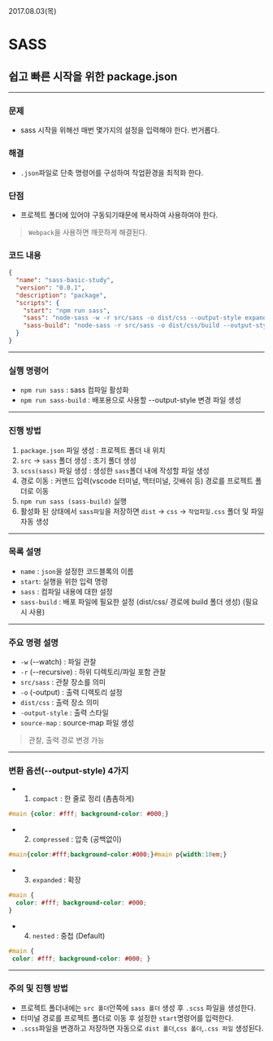 2017.08.03(목)  
# SASS  

## 쉽고 빠른 시작을 위한 package.json  

---

### 문제
- sass 시작을 위해선 매번 몇가지의 설정을 입력해야 한다. 번거롭다.

### 해결 
- `.json`파일로 단축 명령어를 구성하여 작업환경을 최적화 한다.

### 단점
- 프로젝트 폴더에 있어야 구동되기때문에 복사하여 사용하여야 한다.  
> `Webpack`을 사용하면 깨끗하게 해결된다.  

### 코드 내용
```json
{
  "name": "sass-basic-study",
  "version": "0.0.1",
  "description": "package",
  "scripts": {
    "start": "npm run sass",
    "sass": "node-sass -w -r src/sass -o dist/css --output-style expanded --source-map-embed",
    "sass-build": "node-sass -r src/sass -o dist/css/build --output-style compressed"
  }
}
```  
---

### 실행 명령어
- `npm run sass` : sass 컴파일 활성화  
- `npm run sass-build` : 배포용으로 사용할 --output-style 변경 파일 생성  

---

### 진행 방법
1. `package.json` 파일 생성 : 프로젝트 폴더 내 위치  
2. `src` → `sass` 폴더 생성 : 초기 폴더 생성  
3. `scss(sass)` 파일 생성 : 생성한 `sass`폴더 내에 작성할 파일 생성  
4. 경로 이동 : 커맨드 입력(vscode 터미널, 맥터미널, 깃배쉬 등) 경로를 프로젝트 폴더로 이동
5. `npm run sass (sass-build)` 실행
6. 활성화 된 상태에서 `sass파일`을 저장하면 `dist` → `css` → `작업파일.css` 폴더 및 파일 자동 생성

---

### 목록 설명
- `name` : `json`을 설정한 코드블록의 이름  
- `start`: 실행을 위한 입력 명령  
- `sass` : 컴파일 내용에 대한 설정  
- `sass-build` : 배포 파일에 필요한 설정 (dist/css/ 경로에 build 폴더 생성) (필요시 사용)  

---

### 주요 명령 설명
- `-w` (--watch) : 파일 관찰  
- `-r` (--recursive) : 하위 디렉토리/파일 포함 관찰  
- `src/sass` : 관찰 장소를 의미  
- `-o` (-output) : 출력 디렉토리 설정  
- `dist/css` : 출력 장소 의미  
- `-output-style` : 출력 스타일  
- `source-map` : source-map 파일 생성  

> 관찰, 출력 경로 변경 가능  

---

### 변환 옵션(--output-style) 4가지  
- 1. `compact`    : 한 줄로 정리 (촘촘하게) 
```css
#main {color: #fff; background-color: #000;}
```  
- 2. `compressed` : 압축 (공백없이) 
```css
#main{color:#fff;background-color:#000;}#main p{width:10em;}
```
- 3. `expanded`   : 확장  
```css
#main {
  color: #fff; background-color: #000;
}
```
- 4. `nested`     : 중첩 (Default) 
 ```css
#main {
  color: #fff; background-color: #000; }
 ```

---

### 주의 및 진행 방법
- 프로젝트 폴더내에는 `src 폴더`안쪽에 `sass 폴더` 생성 후 `.scss` 파일을 생성한다.
- 터미널 경로를 프로젝트 폴더로 이동 후 설정한 `start`명령어를 입력한다.
- `.scss`파일을 변경하고 저장하면 자동으로 `dist 폴더`,`css 폴더`,`.css 파일` 생성된다.  